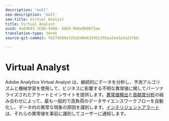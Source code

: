 ```yaml
---
description: 'null'
seo-description: 'null'
seo-title: Virtual Analyst
title: Virtual Analyst
uuid: 8addb93-3CAD-4408- b8b5-9d4e0b0b72ae
translation-type: tm+mt
source-git-commit: fb27d500a725a540e632952295aa2ea3a3a21fb6

---
```



# Virtual Analyst

Adobe Analytics Virtual Analyst は、継続的にデータを分析し、予測アルゴリズムと機械学習を使用して、ビジネスに影響する不明な異常値に関してパーソナライズされたアラートとインサイトを提供します。[異常値検出](/help/analyze/analysis-workspace/virtual-analyst/c-anomaly-detection/anomaly-detection.md)と[貢献度分析](/help/analyze/analysis-workspace/virtual-analyst/contribution-analysis/run-contribution-analysis.md)の組み合わせによって、最も一般的で高負荷のデータサイエンスワークフローを自動化し、データ内の異常な現象の原因を識別します。[インテリジェントアラート](/help/analyze/analysis-workspace/c-intelligent-alerts/intellligent-alerts.md)は、それらの異常値を事前に識別してユーザーに通知します。
